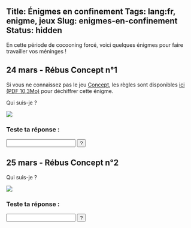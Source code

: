 Title: Énigmes en confinement
Tags: lang:fr, enigme, jeux
Slug: enigmes-en-confinement
Status: hidden
---

En cette période de cocooning forcé, voici quelques énigmes pour faire travailler vos méninges !

## 24 mars - Rébus Concept n°1

Si vous ne connaissez pas le jeu [Concept](https://concept-the-game.com),
les règles sont disponibles [ici (PDF 10,3Mo)](http://spelarch.vives.be/PDFspelregels/16056.pdf) pour déchiffrer cette énigme.

Qui suis-je ?

![](images/enigmes/enigme-concept-01.png)


### Teste ta réponse :

<form onSubmit="return submitConceptAnswer(this)" data-hash="3820ea262dc61608e2ed700ab6d027404d55702a960dc6eed0155a37c7d94a82">
  <input type="text"></input>
  <input type="submit" value="?"></input>
  <div style="display: none" class="answer-correct">Bravo ! C'est la bonne réponse 👍 🎉 🤩</div>
  <div style="display: none" class="answer-wrong">Râté ! Essaie encore 😁</div>
</form>


## 25 mars - Rébus Concept n°2

Qui suis-je ?

![](images/enigmes/enigme-concept-03.png)

### Teste ta réponse :

<form onSubmit="return submitConceptAnswer(this)" data-hash="8aaddb5664c898b76931eaf49db48aed6186ffefbd9138c8cce479140d86c762">
  <input type="text"></input>
  <input type="submit" value="?"></input>
  <div style="display: none" class="answer-correct">Bravo ! C'est la bonne réponse 👍 🎉 🤩</div>
  <div style="display: none" class="answer-wrong">Râté ! Essaie encore 😁</div>
</form>


<script>
function submitConceptAnswer(form) {
  const textInput = form.querySelector('input[type="text"]');
  const correctAnswerDiv = form.querySelector('.answer-correct');
  const wrongAnswerDiv = form.querySelector('.answer-wrong');
  digestMessage(slugify(textInput.value)).then(hash => {
    if (hash === form.dataset.hash) {
      wrongAnswerDiv.style.display = 'none';
      correctAnswerDiv.style.display = 'block';
    } else {
      correctAnswerDiv.style.display = 'none';
      wrongAnswerDiv.style.display = 'block';
    }
  });
  return false;
}
const SLUG_CHAR_RANGE_TO_IGNORE = '[\x00-\x2F\x3A-\x40\x5B-\x60\x7B-\uFFFF]+';
function slugify(s) {
  s = String(s).trim().toLowerCase()
  s = s.normalize('NFD') 				 // separate accent from letter
  s = s.replace(/[\u0300-\u036f]/g, '')  // remove all separated accents
  s = s.replace(new RegExp('^'+SLUG_CHAR_RANGE_TO_IGNORE, 'g'), '')
  s = s.replace(new RegExp(SLUG_CHAR_RANGE_TO_IGNORE, 'g'), '-')
  return encodeURIComponent(s);
}
// FROM: https://developer.mozilla.org/en-US/docs/Web/API/SubtleCrypto/digest#Converting_a_digest_to_a_hex_string
async function digestMessage(message) {
  const msgUint8 = new TextEncoder().encode(message);                           // encode as (utf-8) Uint8Array
  const hashBuffer = await crypto.subtle.digest('SHA-256', msgUint8);           // hash the message
  const hashArray = Array.from(new Uint8Array(hashBuffer));                     // convert buffer to byte array
  const hashHex = hashArray.map(b => b.toString(16).padStart(2, '0')).join(''); // convert bytes to hex string
  return hashHex;
}
//digestMessage(slugify("SOLUTION")).then(hash => console.log(hash));
</script>

<style>
article h2 { margin-top: 5rem; }
article input[type="submit"] {
  border-radius: 1rem;
  border: 0;
  background-color: #39b39d;
  color: white;
  cursor: pointer;
}
@media screen and (min-width: 40rem) {
  article input[type="text"] {
    font-size: 3rem;
    width: 30rem;
  }
  article input[type="submit"] {
    font-size: 3rem;
    height: 5rem;
    width: 5rem;
  }
  .answer-correct, .answer-wrong {
    font-size: 3rem;
    padding: 2rem;
  }
}
</style>
